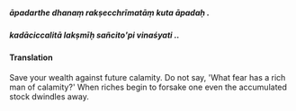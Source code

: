 ##### āpadarthe dhanaṃ rakṣecchrīmatāṃ kuta āpadaḥ .
##### kadāciccalitā lakṣmīḥ sañcito'pi vinaśyati ..

#### Translation

Save your wealth against future calamity. Do not say, 'What fear has a rich man of calamity?' When riches begin to forsake one even the accumulated stock dwindles away.